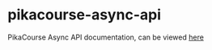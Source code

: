 # pikacourse-async-api
PikaCourse Async API documentation, can be viewed [here](https://playground.asyncapi.io/?load=https://raw.githubusercontent.com/CourseOcean/pikacourse-async-api/main/async.yml)

